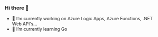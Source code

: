 ### Hi there 👋

- 🔭 I’m currently working on Azure Logic Apps, Azure Functions, .NET Web API's...
- 🌱 I’m currently learning Go
